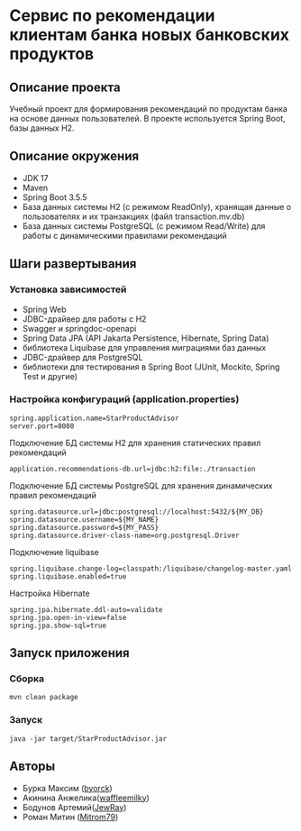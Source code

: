 # Сервис по рекомендации клиентам банка новых банковских продуктов

## Описание проекта
Учебный проект для формирования рекомендаций по продуктам банка на основе данных пользователей. В проекте используется Spring Boot, базы данных H2.

## Описание окружения
- JDK 17
- Maven
- Spring Boot 3.5.5
- База данных системы H2 (с режимом ReadOnly), хранящая данные о пользователях и их транзакциях (файл transaction.mv.db)
- База данных системы PostgreSQL (с режимом Read/Write) для работы с динамическими правилами рекомендаций

## Шаги развертывания
### Установка зависимостей
- Spring Web
- JDBC-драйвер для работы с H2
- Swagger и springdoc-openapi
- Spring Data JPA (API Jakarta Persistence, Hibernate, Spring Data)
- библиотека Liquibase для управления миграциями баз данных
- JDBC-драйвер для PostgreSQL
- библиотеки для тестирования в Spring Boot (JUnit, Mockito, Spring Test и другие)
  
### Настройка конфигураций (application.properties)
```
spring.application.name=StarProductAdvisor
server.port=8080
```
Подключение БД системы H2 для хранения статических правил рекомендаций
```
application.recommendations-db.url=jdbc:h2:file:./transaction
```
Подключение БД системы PostgreSQL для хранения динамических правил рекомендаций
```
spring.datasource.url=jdbc:postgresql://localhost:5432/${MY_DB}
spring.datasource.username=${MY_NAME}
spring.datasource.password=${MY_PASS}
spring.datasource.driver-class-name=org.postgresql.Driver
```
Подключение liquibase
```
spring.liquibase.change-log=classpath:/liquibase/changelog-master.yaml
spring.liquibase.enabled=true
```
Настройка Hibernate
```
spring.jpa.hibernate.ddl-auto=validate
spring.jpa.open-in-view=false
spring.jpa.show-sql=true
```
## Запуск приложения

### Сборка
```
mvn clean package
```
### Запуск
```
java -jar target/StarProductAdvisor.jar
```
## Авторы
- Бурка Максим ([byorck](https://github.com/byorck))
- Акинина Анжелика([waffleemilky](https://github.com/waffleemilky))
- Бодунов Артемий([JewRay](https://github.com/JewRay))
- Роман Митин ([Mitrom79](https://github.com/Mitrom79))
